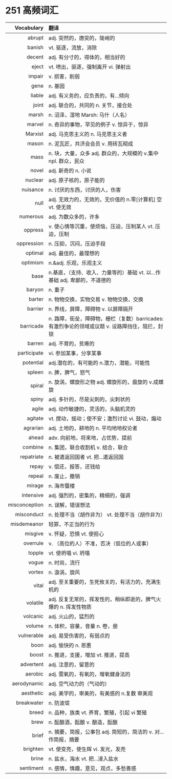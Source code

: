 # 251 高频词汇

|Vocabulary|翻译|
|-:|:-|
|abrupt|adj. 突然的，唐突的，陡峭的|
|banish|vt. 驱逐，流放，消除|
|decent|adj. 有分寸的，得体的，相当好的|
|eject|vt. 喷出，驱逐，强制离开 vi. 弹射出|
|impair|v. 损害，削弱|
|gene|n. 基因|
|liable|adj. 有义务的，应负责的，有...倾向|
|joint|adj. 联合的，共同的 n. 关节，接合处|
|marsh|n. 沼泽，湿地 Marsh: 马什（人名）|
|marvel|n. 奇异的事物，罕见的例子 v. 惊异于，惊异|
|Marxist|adj. 马克思主义的 n. 马克思主义者|
|mason|n. 泥瓦匠，共济会会员 v. 用砖瓦砌成|
|mass|n. 块，大量，众多 adj. 群众的，大规模的 v.集中 npl. 群众，民众|
|novel|adj. 新奇的 n. 小说|
|nuclear|adj. 原子核的，原子能的|
|nuisance|n. 讨厌的东西，讨厌的人，伤害|
|null|adj. 无效力的，无效的，无价值的 n.零[计算机] 空 vt. 使无效|
|numerous|adj. 为数众多的，许多|
|oppress|v. 使心情等沉重，使烦恼，压迫，压制某人 vt. 压迫，压制|
|oppression|n. 压抑，沉闷，压迫手段|
|optimal|adj. 最佳的，最理想的|
|optimism|n.&adj. 乐观，乐观主义|
|base|n.基底，（支持、收入、力量等的）基础 vt. 以...作基础 adj. 卑鄙的，不道德的|
|baryon|n. 重子|
|barter|n. 物物交换，实物交易 v. 物物交换，交换|
|barrier|n. 界线，屏障，障碍物 v. 以屏障隔开|
|barricade|n. 路障，街垒，障碍物，栅栏（复数）barricades:有激烈争论的领域或议题 v. 设路障挡住，阻拦，封锁|
|barren|adj. 不育的，贫瘠的|
|participate|vi. 参加某事，分享某事|
|potential|adj.潜在的，有可能的 n.潜力，潜能，可能性|
|spleen|n. 脾，脾气，怒气|
|spiral|n. 旋涡，螺旋形之物 adj. 螺旋形的，盘旋的 v.成螺旋|
|spiny|adj. 多针的，尽是尖刺的，尖刺状的|
|agile|adj. 动作敏捷的，灵活的，头脑机灵的|
|agitate|vt. 搅动，摇动；使不安；激烈讨论 vi. 鼓动，煽动|
|agrarian|adj. 土地的，耕地的 n. 平均地地权论者|
|ahead|adv. 向前地，将来地，占优势，提前|
|combine|n. 集团，联合收割机 v. 结合，联合|
|repatriate|n. 被遣返回国者 vt. 把...遣返回国|
|repay|v. 偿还，报答，还钱给|
|repeal|n. 废止，撤销|
|mirage|n. 海市蜃楼|
|intensive|adj. 强烈的，密集的，精细的，强调|
|misconception|n. 误解，错误想法|
|misconduct|n. 处理不当（胡作非为） vt. 处理不当（胡作非为）|
|misdemeanor|轻罪，不正当的行为|
|misgive|v. 怀疑，恐惧 vt. 使担心|
|overrule|v. （高位的人）不准，否决（低位的人或事）|
|topple|vt. 使坍塌 vi. 坍塌|
|vogue|n. 时尚，流行|
|vortex|n. 漩涡，旋风|
|vital|adj. 至关重要的，生死攸关的，有活力的，充满生机的|
|volatile|adj. 反复无常的，挥发性的，稍纵即逝的，脾气火爆的 n. 挥发性物质|
|volcanic|adj. 火山的，猛烈的|
|volume|n. 体积，容量，音量 n. 卷，册|
|vulnerable|adj. 易受伤害的，有弱点的|
|boon|adj. 愉快的 n. 恩惠|
|boost|n. 推进，支援，增加 vt. 推进，提高|
|advertent|adj. 注意的，留意的|
|aerobic|adj. 需氧的，有氧的，增氧健身法的|
|aerodynamic|adj. 空气动力的（气动的）|
|aesthetic|adj. 美学的，审美的，有美感的 n.复数 审美观|
|breakwater|n. 防波堤|
|breed|n. 品种，族类 vt. 养育，繁殖，引起 vi 繁殖|
|brew|n. 酝酿酒，酝酿 v. 酿造，酝酿|
|brief|n. 摘要，简报，公事包 adj. 简短的，简洁的 v. 对...作简报，摘要|
|brighten|vt. 使变亮，使生辉 vi. 发光，发亮|
|brine|n. 盐水，海水 vt. 把...浸入盐水|
|sentiment|n. 感情，情趣，意见，观点，多愁善感|
